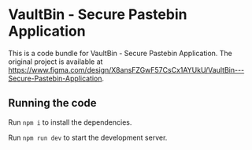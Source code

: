 
  # VaultBin - Secure Pastebin Application

  This is a code bundle for VaultBin - Secure Pastebin Application. The original project is available at https://www.figma.com/design/X8ansFZGwF57CsCx1AYUkU/VaultBin---Secure-Pastebin-Application.

  ## Running the code

  Run `npm i` to install the dependencies.

  Run `npm run dev` to start the development server.
  